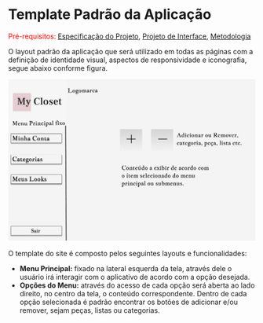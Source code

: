 # Template Padrão da Aplicação

<span style="color:red">Pré-requisitos: <a href="2-Especificação do Projeto.md"> Especificação do Projeto</a></span>, <a href="3-Projeto de Interface.md"> Projeto de Interface</a>, <a href="4-Metodologia.md"> Metodologia</a>

O layout padrão da aplicação que será utilizado em todas as páginas com a definição de identidade visual, aspectos de responsividade e iconografia, segue abaixo conforme figura.

![Template](img/Template.png)

O template do site é composto pelos seguintes layouts e funcionalidades:

- **Menu Principal:** fixado na lateral esquerda da tela, através dele o usuário irá interagir com o aplicativo de acordo com a opção desejada.
- **Opções do Menu:** através do acesso de cada opção será aberta ao lado direito, no centro da tela, o conteúdo correspondente. Dentro de cada opção selecionada é padrão encontrar os botões de adicionar e/ou remover, sejam peças, listas ou categorias.
